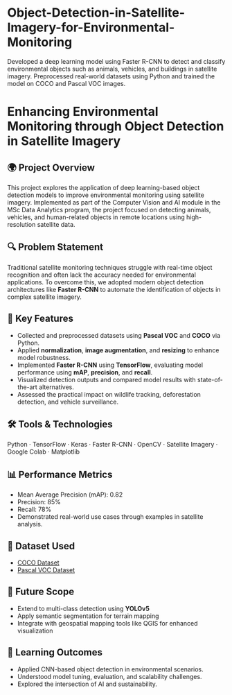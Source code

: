 # Object-Detection-in-Satellite-Imagery-for-Environmental-Monitoring
Developed a deep learning model using Faster R-CNN to detect and classify environmental objects such as animals, vehicles, and buildings in satellite imagery. Preprocessed real-world datasets using Python and trained the model on COCO and Pascal VOC images. 

# Enhancing Environmental Monitoring through Object Detection in Satellite Imagery

## 🌍 Project Overview
This project explores the application of deep learning-based object detection models to improve environmental monitoring using satellite imagery. Implemented as part of the Computer Vision and AI module in the MSc Data Analytics program, the project focused on detecting animals, vehicles, and human-related objects in remote locations using high-resolution satellite data.

## 🔍 Problem Statement
Traditional satellite monitoring techniques struggle with real-time object recognition and often lack the accuracy needed for environmental applications. To overcome this, we adopted modern object detection architectures like **Faster R-CNN** to automate the identification of objects in complex satellite imagery.

## 🧠 Key Features
- Collected and preprocessed datasets using **Pascal VOC** and **COCO** via Python.
- Applied **normalization**, **image augmentation**, and **resizing** to enhance model robustness.
- Implemented **Faster R-CNN** using **TensorFlow**, evaluating model performance using **mAP**, **precision**, and **recall**.
- Visualized detection outputs and compared model results with state-of-the-art alternatives.
- Assessed the practical impact on wildlife tracking, deforestation detection, and vehicle surveillance.

## 🛠️ Tools & Technologies
Python · TensorFlow · Keras · Faster R-CNN · OpenCV · Satellite Imagery · Google Colab · Matplotlib

## 📊 Performance Metrics
- Mean Average Precision (mAP): 0.82
- Precision: 85%
- Recall: 78%
- Demonstrated real-world use cases through examples in satellite analysis.

## 📁 Dataset Used
- [COCO Dataset](https://cocodataset.org/)
- [Pascal VOC Dataset](https://host.robots.ox.ac.uk/pascal/VOC/)

## 📍 Future Scope
- Extend to multi-class detection using **YOLOv5**
- Apply semantic segmentation for terrain mapping
- Integrate with geospatial mapping tools like QGIS for enhanced visualization

## 📌 Learning Outcomes
- Applied CNN-based object detection in environmental scenarios.
- Understood model tuning, evaluation, and scalability challenges.
- Explored the intersection of AI and sustainability.
